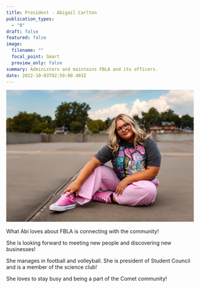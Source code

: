 ```yaml
---
title: President - Abigail Carlton
publication_types:
  - "0"
draft: false
featured: false
image:
  filename: ""
  focal_point: Smart
  preview_only: false
summary: Administers and maintains FBLA and its officers.
date: 2022-10-03T02:59:00.403Z
---
```

![](fbla-abigail-carlton-pic.jpg)

W﻿hat Abi loves about FBLA is connecting with the community!



S﻿he is looking forward to meeting new people and discovering new businesses!



S﻿he manages in football and volleyball. She is president of Student Council and is a member of the science club!



S﻿he loves to stay busy and being a part of the Comet community!